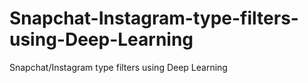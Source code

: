 # Snapchat-Instagram-type-filters-using-Deep-Learning
Snapchat/Instagram type filters using Deep Learning
